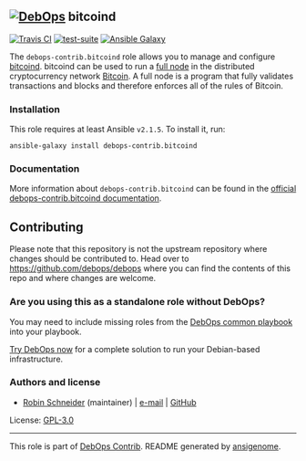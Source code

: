 ## [![DebOps](https://debops.org/images/debops-small.png)](https://debops.org) bitcoind

<!-- This file was generated by Ansigenome. Do not edit this file directly but
     instead have a look at the files in the ./meta/ directory. -->

[![Travis CI](https://img.shields.io/travis/debops-contrib/ansible-bitcoind.svg?style=flat)](https://travis-ci.org/debops-contrib/ansible-bitcoind)
[![test-suite](https://img.shields.io/badge/test--suite-ansible--bitcoind-blue.svg?style=flat)](https://github.com/debops/test-suite/tree/master/ansible-bitcoind/)
[![Ansible Galaxy](https://img.shields.io/badge/galaxy-debops--contrib.bitcoind-660198.svg?style=flat)](https://galaxy.ansible.com/debops-contrib/bitcoind)


The `debops-contrib.bitcoind` role allows you to manage and configure [bitcoind].
bitcoind can be used to run a [full node]  in the distributed cryptocurrency network [Bitcoin].
A full node is a program that fully validates transactions and blocks and
therefore enforces all of the rules of Bitcoin.

[Bitcoin]: https://bitcoin.org
[bitcoind]: https://en.bitcoin.it/wiki/Bitcoind
[full node]: https://en.bitcoin.it/wiki/Full_node

### Installation

This role requires at least Ansible `v2.1.5`. To install it, run:

```Shell
ansible-galaxy install debops-contrib.bitcoind
```

### Documentation

<!-- FIXME: Change to the canonical URL when it has been setup. https://github.com/debops/docs/issues/111 -->
More information about `debops-contrib.bitcoind` can be found in the
[official debops-contrib.bitcoind documentation](https://debops-contrib.readthedocs.io/en/latest/ansible/roles/ansible-bitcoind/docs/).

## Contributing

Please note that this repository is not the upstream repository where changes should be contributed to.
Head over to https://github.com/debops/debops where you can find the contents of this repo and where changes are welcome.



### Are you using this as a standalone role without DebOps?

You may need to include missing roles from the [DebOps common
playbook](https://github.com/debops/debops-playbooks/blob/master/playbooks/common.yml)
into your playbook.

[Try DebOps now](https://debops.org/) for a complete solution to run your Debian-based infrastructure.





### Authors and license

- [Robin Schneider](https://docs.debops.org/en/latest/debops-keyring/docs/entities.html#debops-keyring-entity-ypid) (maintainer) | [e-mail](mailto:ypid@riseup.net) | [GitHub](https://github.com/ypid)

License: [GPL-3.0](https://tldrlegal.com/license/gnu-general-public-license-v3-%28gpl-3%29)

***

This role is part of [DebOps Contrib](https://github.com/debops-contrib/debops-contrib). README generated by [ansigenome](https://github.com/nickjj/ansigenome/).
<!-- Ansigenome sources: https://github.com/ypid/ypid-ansible-common/tree/master/template_READMEs/debops-contrib -->
